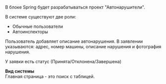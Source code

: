 В блоке Spring будет разрабатываться проект "Автонарушители".

В системе существуют две роли:

- Обычные пользователи
- Автоинспекторы

Пользователь добавляет описание автонарушения. В заявлении указываются: адрес, номер машины, описание нарушения и
фотография нарушения.

У заявки есть статус (Принята/Отклонена/Завершена)

**Вид системы**   
Главная страница - это поиск с таблицей.
